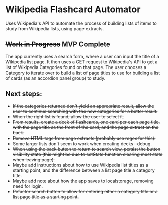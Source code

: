 # Wikipedia Flashcard Automator

Uses Wikipedia's API to automate the process of building lists of items to study from Wikipedia lists, using page extracts.

## ~~Work in Progress~~ MVP Complete

The app currently uses a search form, where a user can input the title of a Wikipedia list page. It then uses a GET request to Wikipedia's API to get a list of Wikipedia Categories found on that page. The user chooses a Category to iterate over to build a list of page titles to use for building a list of cards (as an accordion panel group) to study.

## Next steps:

* ~~If the categories returned don't yield an appropriate result, allow the user to continue searching with the new categories for a better result.~~
* ~~When the right list is found, allow the user to select it.~~
* ~~From results, create a deck of flashcards, one card per each page title, with the page title as the front of the card, and the page extract on the back.~~
* ~~Remove HTML tags from page extracts (probably use regex for this).~~
* Some larger lists don't seem to work when creating decks--debug.
* ~~When using the back button to return to search view, persist the button visibility state (this might be due to setState function clearing most state when leaving page).~~
* Maybe add instructions about how to use Wikipedia list titles as a starting point, and the difference between a list page title a category title.
* Maybe add note about how the app saves to localstorage, removing need for login.
* ~~Refactor search button to allow for entering either a category title or a list page title as a starting point.~~
